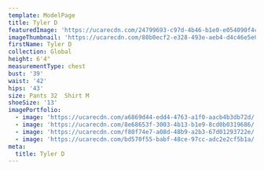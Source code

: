 ```yaml
---
template: ModelPage
title: Tyler D
featuredImage: 'https://ucarecdn.com/24799693-c97d-4b46-b1e0-e054090f4c75/'
imageThumbnail: 'https://ucarecdn.com/80b0ecf2-e328-493e-aeb4-d4c46e5e0acc/'
firstName: Tyler D
collection: Global
height: 6'4"
measurementType: chest
bust: '39'
waist: '42'
hips: '43'
size: Pants 32  Shirt M
shoeSize: '13'
imagePortfolio:
  - image: 'https://ucarecdn.com/a6869d44-edd4-4763-a1f0-aacb4b3db72d/'
  - image: 'https://ucarecdn.com/8e68653f-3003-4b13-b1e9-8cd0b0319686/'
  - image: 'https://ucarecdn.com/f80f74e7-a08d-48b9-a2b3-67d01293722e/'
  - image: 'https://ucarecdn.com/bd570f55-babf-48ce-97cc-adc2e2cf5b1a/'
meta:
  title: Tyler D
---
```


